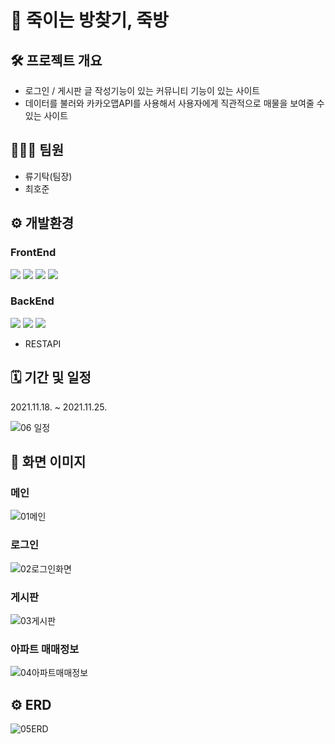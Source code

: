# 👊 죽이는 방찾기, 죽방

## 🛠 프로젝트 개요
- 로그인 / 게시판 글 작성기능이 있는 커뮤니티 기능이 있는 사이트
- 데이터를 불러와 카카오맵API를 사용해서 사용자에게 직관적으로 매물을 보여줄 수 있는 사이트

## 👨‍👨‍👦 팀원
- 류기탁(팀장)
- 최호준

## ⚙ 개발환경
### FrontEnd
<img src="https://img.shields.io/badge/HTML5-E34F26?style=flat-square&logo=HTML5&logoColor=white"/></a> <a target="_blank"><img src="https://img.shields.io/badge/CSS3-1572B6?style=flat-square&logo=CSS3&logoColor=white"/></a> <img src="https://img.shields.io/badge/JavaScript-F7DF1E?style=flat-square&logo=JavaScript&logoColor=white"/></a> <img src="https://img.shields.io/badge/Vue.js-4FC08D?style=flat-square&logo=Vue.js&logoColor=white"/></a>   

### BackEnd
<a target="_blank"><img src="https://img.shields.io/badge/Java-007396?style=flat-square&logo=Java&logoColor=white"/></a> <a target="_blank"><a target="_blank"> <a target="_blank"><img src="https://img.shields.io/badge/SpringBoot-6DB33F?style=flat-square&logo=SpringBoot&logoColor=white"/></a> <a target="_blank"> <a target="_blank"><img src="https://img.shields.io/badge/MySQL-4479A1?style=flat-square&logo=MySQL&logoColor=white"/></a> <a target="_blank">

- RESTAPI 

## 🗓 기간 및 일정
2021.11.18. ~ 2021.11.25.
  
  ![06 일정](https://user-images.githubusercontent.com/55683134/146367978-580c241a-b683-493f-ba4e-046f8984f23f.png)

## 👀 화면 이미지
### 메인

![01메인](https://user-images.githubusercontent.com/55683134/146360027-a7ab9a1d-a5ac-4d1a-892d-4b982b05002f.png)

### 로그인

  ![02로그인화면](https://user-images.githubusercontent.com/55683134/146360467-be41bfcb-2ee6-47ff-92ae-9f1dd24918cd.PNG)

  ### 게시판
  
  ![03게시판](https://user-images.githubusercontent.com/55683134/146360892-6eccd7fc-27ca-4266-9add-b9bda8e4a586.png)

  ### 아파트 매매정보
![04아파트매매정보](https://user-images.githubusercontent.com/55683134/146362008-0950e3ad-1faa-46f3-9ca4-da265211e426.png)


## ⚙ ERD
  ![05ERD](https://user-images.githubusercontent.com/55683134/146367384-cca0c26c-2be1-4224-adad-f40dc078dd27.PNG)
